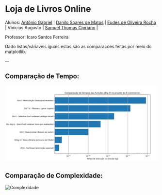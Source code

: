 # Loja de Livros Online
Alunos: 
[Antônio Gabriel](https://github.com/Anton-Gabriel-code) | [Danilo Soares de Matos](https://github.com/danilosmatos) | [Eudes de Oliveira Rocha](https://github.com/eudesolv) | Vinicius Augusto | [Samuel Thomas Cipriano](https://github.com/samuelcipriano) |

Professor: Icaro Santos Ferreira
<p align = "center">

Dado listas/váriaveis iguais estas são as comparações feitas por meio do matplotlib.

--

## Comparação de Tempo:
![Tempo](https://github.com/danilosmatos/estrutura_de_dados/blob/main/Gr%C3%A1ficos/Tempo.png?raw=true)


## Comparação de Complexidade:
![Complexidade](https://github.com/danilosmatos/estrutura_de_dados/blob/main/Gr%C3%A1ficos/Complexidade.png?raw=true)

</p>